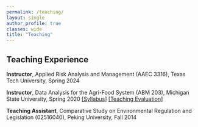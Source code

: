 ```yaml
---
permalink: /teaching/
layout: single
author_profile: true
classes: wide
title: "Teaching"
---
```


## Teaching Experience

<b>Instructor</b>, Applied Risk Analysis and Management (AAEC 3316), Texas Tech University, Spring 2024 

<b>Instructor</b>, Data Analysis for the Agri-Food System (ABM 203), Michigan State University, Spring 2020 <a href="/assets/teaching/Syllabus_ABM203_Spring_2020.pdf">[Syllabus]</a> <a href="/assets/teaching/Teaching_Evaluation.png">[Teaching Evaluation]</a>

<b>Teaching Assistant</b>, Comparative Study on Environmental Regulation and Legislation (02516040), Peking University, Fall 2014 

